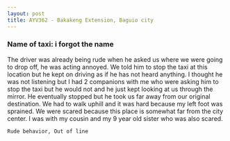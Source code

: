 ```yaml
---
layout: post
title: AYV362 - Bakakeng Extension, Baguio city
---
```


### Name of taxi: i forgot the name

The driver was already being rude when he asked us where we were going to drop off, he was acting annoyed. We told him to stop the taxi at this location but he kept on driving as if he has not heard anything. I thought he was not listening but I had 2 companions with me who were asking him to stop the taxi but he would not and he just kept looking at us through the mirror. He eventually stopped but he took us far away from our original destination. We had to walk uphill and it was hard because my left foot was sprained. We were scared because this place is somewhat far from the city center. I was with my cousin and my 9 year old sister who was also scared. 

```Rude behavior, Out of line```
